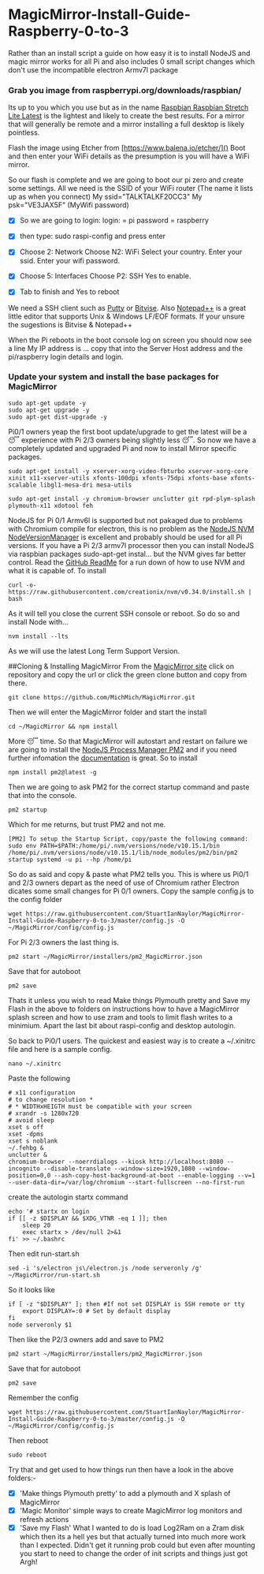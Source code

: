 # MagicMirror-Install-Guide-Raspberry-0-to-3
Rather than an install script a guide on how easy it is to install NodeJS and magic mirror works for all Pi and also includes 0 small script changes which don't use the incompatible electron Armv7l package 


### Grab you image from raspberrypi.org/downloads/raspbian/

Its up to you which you use but as in the name [Raspbian Raspbian Stretch Lite Latest](https://downloads.raspberrypi.org/raspbian_lite_latest) is the lightest and likely to create the best results.
For a mirror that will generally be remote and a mirror installing a full desktop is likely pointless.

Flash the image using Etcher from [https://www.balena.io/etcher/]()
Boot and then enter your WiFi details as the presumption is you will have a WiFi mirror.

So our flash is complete and we are going to boot our pi zero and create some settings. All we need is the SSID of your WiFi router (The name it lists up as when you connect) My ssid="TALKTALKF20CC3" My psk="VE3JAX5F" (MyWifi password)

- [x] So we are going to login: login: = pi password = raspberry

- [x] then type: sudo raspi-config and press enter

- [x] Choose 2: Network Choose N2: WiFi Select your country. Enter your ssid. Enter your wifi password.

- [x] Choose 5: Interfaces Choose P2: SSH Yes to enable.

- [x] Tab to finish and Yes to reboot

We need a SSH client such as [Putty](https://www.putty.org/) or [Bitvise](https://www.bitvise.com/ssh-client).
Also [Notepad++](https://notepad-plus-plus.org/) is a great little editor that supports Unix & Windows LF/EOF formats.
If your unsure the sugestions is Bitvise & Notepad++

When the Pi reboots in the boot console log on screen you should now see a line My IP address is ... copy that into the Server Host address and the pi/raspberry login details and login.

### Update your system and install the base packages for MagicMirror

```
sudo apt-get update -y
sudo apt-get upgrade -y
sudo apt-get dist-upgrade -y
```
Pi0/1 owners yeap the first boot update/upgrade to get the latest will be a :sleeping: experience with Pi 2/3 owners being slightly less :sleeping:.
So now we have a completely updated and upgraded Pi and now to install Mirror specific packages.
```
sudo apt-get install -y xserver-xorg-video-fbturbo xserver-xorg-core xinit x11-xserver-utils xfonts-100dpi xfonts-75dpi xfonts-base xfonts-scalable libgl1-mesa-dri mesa-utils

sudo apt-get install -y chromium-browser unclutter git rpd-plym-splash plymouth-x11 xdotool feh
```
NodeJS for Pi 0/1 Armv6l is supported but not pakaged due to problems with Chromium compile for electron, this is no problem as the [NodeJS NVM NodeVersionManager](https://github.com/creationix/nvm) is excellent and probably should be used for all Pi versions.
If you have a Pi 2/3 armv7l processor then you can install NodeJS via raspbian packages sudo-apt-get instal... but the NVM gives far better control.
Read the [GitHub ReadMe](https://github.com/creationix/nvm/blob/master/README.md) for a run down of how to use NVM and what it is capable of.
To install
```
curl -o- https://raw.githubusercontent.com/creationix/nvm/v0.34.0/install.sh | bash
```
As it will tell you close the current SSH console or reboot. So do so and install Node with...

```
nvm install --lts
```
As we will use the latest Long Term Support Version.

##Cloning & Installing MagicMirror
From the [MagicMirror site](https://magicmirror.builders/) click on repository and copy the url or click the green clone button and copy from there.
```
git clone https://github.com/MichMich/MagicMirror.git
```
Then we will enter the MagicMirror folder and start the install
```
cd ~/MagicMirror && npm install
```
More :sleeping: time.
So that MagicMirror will autostart and restart on failure we are going to install the [NodeJS Process Manager PM2](http://pm2.keymetrics.io/) and if you need further infomation the [documentation](http://pm2.keymetrics.io/docs/usage/quick-start/) is great.
So to install
```
npm install pm2@latest -g
```
Then we are going to ask PM2 for the correct startup command and paste that into the console.

```
pm2 startup
```
Which for me returns, but trust PM2 and not me.
```[PM2] Init System found: systemd
[PM2] To setup the Startup Script, copy/paste the following command:
sudo env PATH=$PATH:/home/pi/.nvm/versions/node/v10.15.1/bin /home/pi/.nvm/versions/node/v10.15.1/lib/node_modules/pm2/bin/pm2 startup systemd -u pi --hp /home/pi
```
So do as said and copy & paste what PM2 tells you.
This is where us Pi0/1 and 2/3 owners depart as the need of use of Chromium rather Electron dicates some small changes
for Pi 0/1 owners.
Copy the sample config.js to the config folder
```
wget https://raw.githubusercontent.com/StuartIanNaylor/MagicMirror-Install-Guide-Raspberry-0-to-3/master/config.js -O ~/MagicMirror/config/config.js
```
For Pi 2/3 owners the last thing is.

```
pm2 start ~/MagicMirror/installers/pm2_MagicMirror.json
```
Save that for autoboot
```
pm2 save
```
Thats it unless you wish to read Make things Plymouth pretty and Save my Flash in the above to folders on instructions how to have a MagicMirror splash screen and how to use zram and tools to limit flash writes to a minimium. Apart the last bit about raspi-config and desktop autologin.

So back to Pi0/1 users.
The quickest and easiest way is to create a ~/.xinitrc file and here is a sample config.
```
nano ~/.xinitrc
```
Paste the following
```
# x11 configuration
# to change resolution *
# * WIDTHxHEIGTH must be compatible with your screen
# xrandr -s 1280x720
# avoid sleep
xset s off
xset -dpms
xset s noblank
~/.fehbg &
unclutter &
chromium-browser --noerrdialogs --kiosk http://localhost:8080 --incognito --disable-translate --window-size=1920,1080 --window-position=0,0 --ash-copy-host-background-at-boot --enable-logging --v=1 --user-data-dir=/var/log/chromium --start-fullscreen --no-first-run
```
create the autologin startx command
```
echo '# startx on login
if [[ -z $DISPLAY && $XDG_VTNR -eq 1 ]]; then
	sleep 20
	exec startx > /dev/null 2>&1
fi' >> ~/.bashrc
```
Then edit run-start.sh
```
sed -i 's/electron js\/electron.js /node serveronly /g' ~/MagicMirror/run-start.sh
```
So it looks like
```
if [ -z "$DISPLAY" ]; then #If not set DISPLAY is SSH remote or tty
	export DISPLAY=:0 # Set by default display
fi
node serveronly $1
```
Then like the P2/3 owners add and save to PM2
```
pm2 start ~/MagicMirror/installers/pm2_MagicMirror.json
```
Save that for autoboot
```
pm2 save
```
Remember the config
```
wget https://raw.githubusercontent.com/StuartIanNaylor/MagicMirror-Install-Guide-Raspberry-0-to-3/master/config.js -O ~/MagicMirror/config/config.js
```
Then reboot
```
sudo reboot
```

Try that and get used to how things run then have a look in the above folders:-

- [x] 'Make things Plymouth pretty' to add a plymouth and X splash of MagicMirror
- [x] 'Magic Monitor' simple ways to create MagicMirror log monitors and refresh actions
- [x] 'Save my Flash' What I wanted to do is load Log2Ram on a Zram disk which then its a hell yes but that actually turned into much more work than I expected. Didn't get it running prob could but even after mounting you start to need to change the order of init scripts and things just got Argh!
